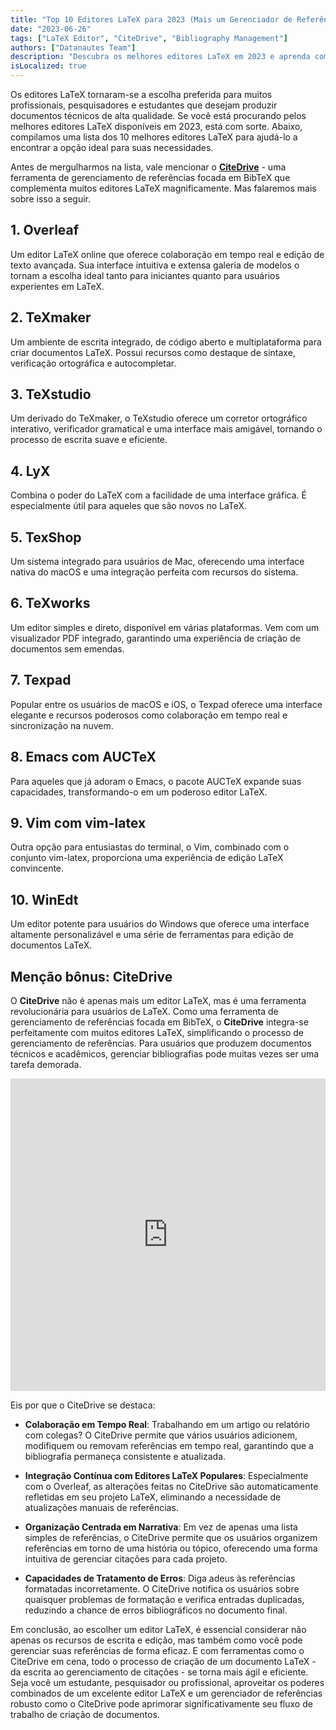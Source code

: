 ```yaml
---
title: "Top 10 Editores LaTeX para 2023 (Mais um Gerenciador de Referências Revolucionário)"
date: "2023-06-26"
tags: ["LaTeX Editor", "CiteDrive", "Bibliography Management"]
authors: ["Datanautes Team"]
description: "Descubra os melhores editores LaTeX em 2023 e aprenda como a integração de ferramentas de gerenciamento de referências como o CiteDrive pode aprimorar seu processo de criação de documentos."
isLocalized: true
---
```


Os editores LaTeX tornaram-se a escolha preferida para muitos profissionais, pesquisadores e estudantes que desejam produzir documentos técnicos de alta qualidade. Se você está procurando pelos melhores editores LaTeX disponíveis em 2023, está com sorte. Abaixo, compilamos uma lista dos 10 melhores editores LaTeX para ajudá-lo a encontrar a opção ideal para suas necessidades.

Antes de mergulharmos na lista, vale mencionar o **[CiteDrive](https://www.citedrive.com/)** - uma ferramenta de gerenciamento de referências focada em BibTeX que complementa muitos editores LaTeX magnificamente. Mas falaremos mais sobre isso a seguir.

## 1. Overleaf

Um editor LaTeX online que oferece colaboração em tempo real e edição de texto avançada. Sua interface intuitiva e extensa galeria de modelos o tornam a escolha ideal tanto para iniciantes quanto para usuários experientes em LaTeX.

## 2. TeXmaker

Um ambiente de escrita integrado, de código aberto e multiplataforma para criar documentos LaTeX. Possui recursos como destaque de sintaxe, verificação ortográfica e autocompletar.

## 3. TeXstudio

Um derivado do TeXmaker, o TeXstudio oferece um corretor ortográfico interativo, verificador gramatical e uma interface mais amigável, tornando o processo de escrita suave e eficiente.

## 4. LyX

Combina o poder do LaTeX com a facilidade de uma interface gráfica. É especialmente útil para aqueles que são novos no LaTeX.

## 5. TexShop

Um sistema integrado para usuários de Mac, oferecendo uma interface nativa do macOS e uma integração perfeita com recursos do sistema.

## 6. TeXworks

Um editor simples e direto, disponível em várias plataformas. Vem com um visualizador PDF integrado, garantindo uma experiência de criação de documentos sem emendas.

## 7. Texpad

Popular entre os usuários de macOS e iOS, o Texpad oferece uma interface elegante e recursos poderosos como colaboração em tempo real e sincronização na nuvem.

## 8. Emacs com AUCTeX

Para aqueles que já adoram o Emacs, o pacote AUCTeX expande suas capacidades, transformando-o em um poderoso editor LaTeX.

## 9. Vim com vim-latex

Outra opção para entusiastas do terminal, o Vim, combinado com o conjunto vim-latex, proporciona uma experiência de edição LaTeX convincente.

## 10. WinEdt

Um editor potente para usuários do Windows que oferece uma interface altamente personalizável e uma série de ferramentas para edição de documentos LaTeX.

## Menção bônus: CiteDrive

O **CiteDrive** não é apenas mais um editor LaTeX, mas é uma ferramenta revolucionária para usuários de LaTeX. Como uma ferramenta de gerenciamento de referências focada em BibTeX, o **CiteDrive** integra-se perfeitamente com muitos editores LaTeX, simplificando o processo de gerenciamento de referências. Para usuários que produzem documentos técnicos e acadêmicos, gerenciar bibliografias pode muitas vezes ser uma tarefa demorada. 

<iframe width="100%" height="500" src="https://www.youtube.com/embed/bHD94qM0vyg?si=UPPfnUF9kpY3PnYN" title="YouTube video player" frameborder="0" allow="accelerometer; autoplay; clipboard-write; encrypted-media; gyroscope; picture-in-picture; web-share" allowfullscreen></iframe>


Eis por que o CiteDrive se destaca:

- **Colaboração em Tempo Real**: Trabalhando em um artigo ou relatório com colegas? O CiteDrive permite que vários usuários adicionem, modifiquem ou removam referências em tempo real, garantindo que a bibliografia permaneça consistente e atualizada.

- **Integração Contínua com Editores LaTeX Populares**: Especialmente com o Overleaf, as alterações feitas no CiteDrive são automaticamente refletidas em seu projeto LaTeX, eliminando a necessidade de atualizações manuais de referências.

- **Organização Centrada em Narrativa**: Em vez de apenas uma lista simples de referências, o CiteDrive permite que os usuários organizem referências em torno de uma história ou tópico, oferecendo uma forma intuitiva de gerenciar citações para cada projeto.

- **Capacidades de Tratamento de Erros**: Diga adeus às referências formatadas incorretamente. O CiteDrive notifica os usuários sobre quaisquer problemas de formatação e verifica entradas duplicadas, reduzindo a chance de erros bibliográficos no documento final.

Em conclusão, ao escolher um editor LaTeX, é essencial considerar não apenas os recursos de escrita e edição, mas também como você pode gerenciar suas referências de forma eficaz. E com ferramentas como o CiteDrive em cena, todo o processo de criação de um documento LaTeX - da escrita ao gerenciamento de citações - se torna mais ágil e eficiente. Seja você um estudante, pesquisador ou profissional, aproveitar os poderes combinados de um excelente editor LaTeX e um gerenciador de referências robusto como o CiteDrive pode aprimorar significativamente seu fluxo de trabalho de criação de documentos.
